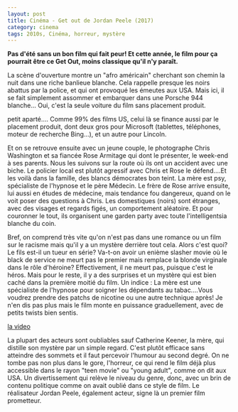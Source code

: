 ```yaml
---
layout: post
title: Cinéma - Get out de Jordan Peele (2017)
category: cinema
tags: 2010s, Cinéma, horreur, mystère
---
```

**Pas d'été sans un bon film qui fait peur! Et cette année, le film pour ça pourrait être ce Get Out, moins classique qu'il n'y paraît.**

La scène d'ouverture montre un "afro américain" cherchant son chemin la nuit dans une riche banlieue blanche. Cela rappelle presque les noirs abattus par la police, et qui ont provoqué les émeutes aux USA. Mais ici, il se fait simplement assommer et embarquer dans une Porsche 944 blanche... Oui, c'est la seule voiture du film sans placement produit.

petit aparté.... Comme 99% des films US, celui là se finance aussi par le placement produit, dont deux gros pour Microsoft (tablettes, téléphones, moteur de recherche Bing...), et un autre pour Lincoln.

Et on se retrouve ensuite avec un jeune couple, le photographe Chris Washington et sa fiancée Rose Armitage qui dont le présenter, le week-end à ses parents. Nous les suivons sur la route où ils ont un accident avec une biche. Le policier local est plutôt agressif avec Chris et Rose le défend....Et les voilà dans la famille, des blancs démocrates bon teint. La mère est psy, spécialiste de l'hypnose et le père Médecin. Le frère de Rose arrive ensuite, lui aussi en études de médecine, mais tendance fou dangereux, quand on le voit poser des questions à Chris. Les domestiques (noirs) sont étranges, avec des visages et regards figés, un comportement aléatoire. Et pour couronner le tout, ils organisent une garden party avec toute l'intelligentsia blanche du coin.

Bref, on comprend très vite qu'on n'est pas dans une romance ou un film sur le racisme mais qu'il y a un mystère derrière tout cela. Alors c'est quoi? Le fils est-il un tueur en série? Va-t-on avoir un enième slasher movie où le black de service ne meurt pas le premier mais remplace la blonde virginale dans le rôle d'héroine? Effectivement, il ne meurt pas, puisque c'est le héros. Mais pour le reste, il y a des surprises et un mystère qui est bien caché dans la première moitié du film. Un indice : La mère est une spécialiste de l'hypnose pour soigner les dépendants au tabac....Vous voudrez prendre des patchs de nicotine ou une autre technique après! Je n'en dis pas plus mais le film monte en puissance graduellement, avec de petits twists bien sentis.

[la video](https://www.youtube.com/watch?v=tygbmB7TrsA)

La plupart des acteurs sont oubliables sauf Catherine Keener, la mère, qui distille son mystère par un simple regard. C'est plutôt efficace sans atteindre des sommets et il faut percevoir l'humour au second degré. On ne tombe pas non plus dans le gore, l'horreur, ce qui rend le film déjà plus accessible dans le rayon "teen movie" ou "young adult", comme on dit aux USA. Un divertissement qui relève le niveau du genre, donc, avec un brin de contenu politique comme on avait oublié dans ce style de film. Le réalisateur Jordan Peele, également acteur, signe là un premier film prometteur.

